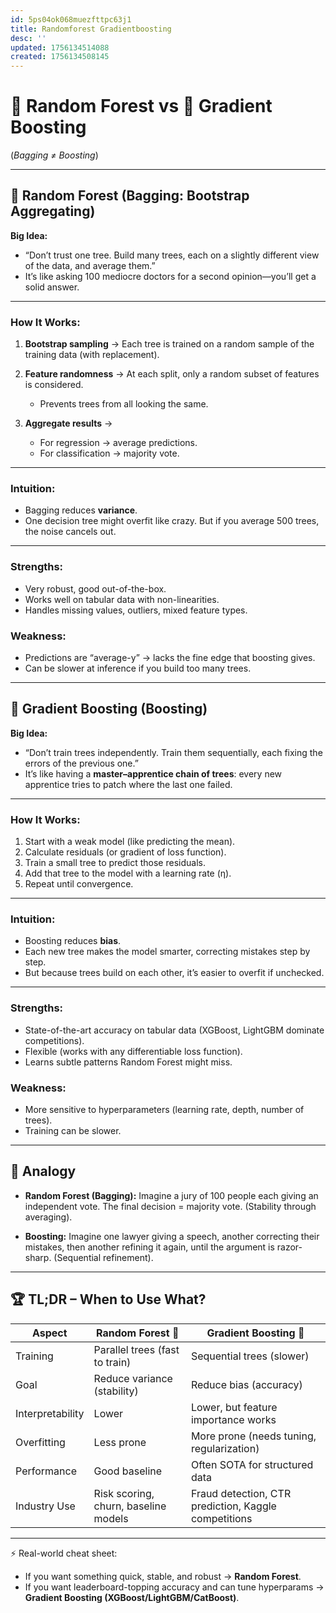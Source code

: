 ```yaml
---
id: 5ps04ok068muezfttpc63j1
title: Randomforest Gradientboosting
desc: ''
updated: 1756134514088
created: 1756134508145
---
```


# 🌲 Random Forest vs 🌟 Gradient Boosting

(*Bagging ≠ Boosting*)

---

## 🔹 Random Forest (Bagging: Bootstrap Aggregating)

**Big Idea:**

* “Don’t trust one tree. Build many trees, each on a slightly different view of the data, and average them.”
* It’s like asking 100 mediocre doctors for a second opinion—you’ll get a solid answer.

---

### How It Works:

1. **Bootstrap sampling** → Each tree is trained on a random sample of the training data (with replacement).
2. **Feature randomness** → At each split, only a random subset of features is considered.

   * Prevents trees from all looking the same.
3. **Aggregate results** →

   * For regression → average predictions.
   * For classification → majority vote.

---

### Intuition:

* Bagging reduces **variance**.
* One decision tree might overfit like crazy. But if you average 500 trees, the noise cancels out.

---

### Strengths:

* Very robust, good out-of-the-box.
* Works well on tabular data with non-linearities.
* Handles missing values, outliers, mixed feature types.

### Weakness:

* Predictions are “average-y” → lacks the fine edge that boosting gives.
* Can be slower at inference if you build too many trees.

---

## 🔹 Gradient Boosting (Boosting)

**Big Idea:**

* “Don’t train trees independently. Train them sequentially, each fixing the errors of the previous one.”
* It’s like having a **master–apprentice chain of trees**: every new apprentice tries to patch where the last one failed.

---

### How It Works:

1. Start with a weak model (like predicting the mean).
2. Calculate residuals (or gradient of loss function).
3. Train a small tree to predict those residuals.
4. Add that tree to the model with a learning rate (η).
5. Repeat until convergence.

---

### Intuition:

* Boosting reduces **bias**.
* Each new tree makes the model smarter, correcting mistakes step by step.
* But because trees build on each other, it’s easier to overfit if unchecked.

---

### Strengths:

* State-of-the-art accuracy on tabular data (XGBoost, LightGBM dominate competitions).
* Flexible (works with any differentiable loss function).
* Learns subtle patterns Random Forest might miss.

### Weakness:

* More sensitive to hyperparameters (learning rate, depth, number of trees).
* Training can be slower.

---

## 🔑 Analogy

* **Random Forest (Bagging):** Imagine a jury of 100 people each giving an independent vote. The final decision = majority vote. (Stability through averaging).

* **Boosting:** Imagine one lawyer giving a speech, another correcting their mistakes, then another refining it again, until the argument is razor-sharp. (Sequential refinement).

---

## 🏆 TL;DR – When to Use What?

| Aspect           | Random Forest 🌲                     | Gradient Boosting 🌟                                 |
| ---------------- | ------------------------------------ | ---------------------------------------------------- |
| Training         | Parallel trees (fast to train)       | Sequential trees (slower)                            |
| Goal             | Reduce variance (stability)          | Reduce bias (accuracy)                               |
| Interpretability | Lower                                | Lower, but feature importance works                  |
| Overfitting      | Less prone                           | More prone (needs tuning, regularization)            |
| Performance      | Good baseline                        | Often SOTA for structured data                       |
| Industry Use     | Risk scoring, churn, baseline models | Fraud detection, CTR prediction, Kaggle competitions |

---

⚡ Real-world cheat sheet:

* If you want something quick, stable, and robust → **Random Forest**.
* If you want leaderboard-topping accuracy and can tune hyperparams → **Gradient Boosting (XGBoost/LightGBM/CatBoost)**.

